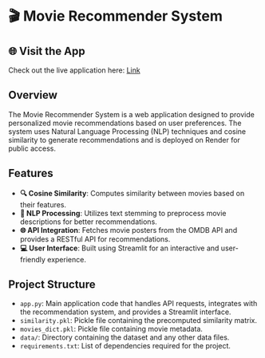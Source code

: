 # 🎬 Movie Recommender System

## 🌐 Visit the App

Check out the live application here: [Link](https://movie-recommender-system-a8pq.onrender.com)

## Overview

The Movie Recommender System is a web application designed to provide personalized movie recommendations based on user preferences. The system uses Natural Language Processing (NLP) techniques and cosine similarity to generate recommendations and is deployed on Render for public access.

## Features

- **🔍 Cosine Similarity**: Computes similarity between movies based on their features.
- **🧠 NLP Processing**: Utilizes text stemming to preprocess movie descriptions for better recommendations.
- **🌐 API Integration**: Fetches movie posters from the OMDB API and provides a RESTful API for recommendations.
- **💻 User Interface**: Built using Streamlit for an interactive and user-friendly experience.

## Project Structure

- `app.py`: Main application code that handles API requests, integrates with the recommendation system, and provides a Streamlit interface.
- `similarity.pkl`: Pickle file containing the precomputed similarity matrix.
- `movies_dict.pkl`: Pickle file containing movie metadata.
- `data/`: Directory containing the dataset and any other data files.
- `requirements.txt`: List of dependencies required for the project.